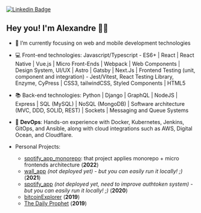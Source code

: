 [![Linkedin Badge](https://img.shields.io/badge/-LinkedIn-blue?style=flat-square&logo=Linkedin&logoColor=white&link=https://www.linkedin.com/in/alexandre-anicio/)](https://www.linkedin.com/in/alexandre-anicio/)

## Hey you! I'm Alexandre 🤘🏽


- 🌱 I’m currently focusing on web and mobile development technologies
- :computer: Front-end technologies: Javascript/Typescript - ES6+ | React | React Native | Vue.js | Micro Front-Ends | Webpack | Web Components | Design System, UI/UX | Astro | Gatsby | Next.Js | Frontend Testing (unit, component and integration) - Jest/Vitest, React Testing Library, Enzyme, CyPress | CSS3, tailwindCSS, Styled Components | HTML5
- :books: Back-end technologies: Python | Django | GraphQL | NodeJS | Express | SQL (MySQL) | NoSQL (MongoDB) | Software architecture (MVC, DDD, SOLID, REST) | Sockets | Messaging and Queue Systems
- 🚀 **DevOps**: Hands-on experience with Docker, Kubernetes, Jenkins, GitOps, and Ansible, along with cloud integrations such as AWS, Digital Ocean, and Cloudflare.

- Personal Projects: 
  - [spotify_app_monorepo](https://github.com/anicioalexandre/spotify-app-monorepo): that project applies monorepo + micro frontends architecture (**2022**)
  - [wall_app](https://github.com/anicioalexandre/wall_app) *(not deployed yet) - but you can easily run it locally! ;)* (**2021**)
  - [spotify_app](https://github.com/anicioalexandre/spotify-app) *(not deployed yet, need to improve authtoken system) - but you can easily run it locally! ;)* (**2020**)
  - [bitcoinExplorer](https://bit.ly/bitcoin-explorer) (**2019**)
  - [The Daily Prophet](https://anicioalexandre.github.io/daily-prophet-project/) (**2019**)
